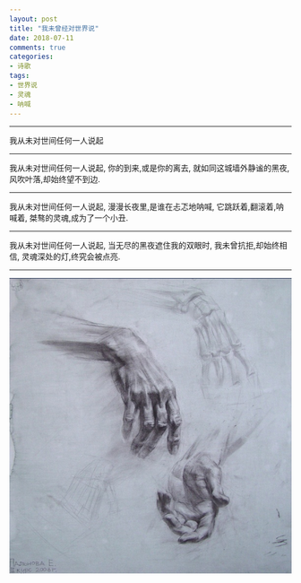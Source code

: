 ```yaml
---
layout: post
title: "我未曾经对世界说"
date: 2018-07-11
comments: true
categories: 
- 诗歌
tags:
- 世界说
- 灵魂
- 呐喊
---
```

---

我从未对世间任何一人说起

---

我从未对世间任何一人说起,
你的到来,或是你的离去,
就如同这城墙外静谧的黑夜,
风吹叶落,却始终望不到边.

---

我从未对世间任何一人说起,
漫漫长夜里,是谁在忐忑地呐喊,
它跳跃着,翻滚着,呐喊着,
桀骜的灵魂,成为了一个小丑.

---

我从未对世间任何一人说起,
当无尽的黑夜遮住我的双眼时,
我未曾抗拒,却始终相信,
灵魂深处的灯,终究会被点亮.

----------------
      
![](https://raw.githubusercontent.com/Spatial-R/cn/gh-pages/images/soul.jpg)

